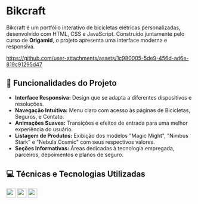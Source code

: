 # Bikcraft

Bikcraft é um portfólio interativo de bicicletas elétricas personalizadas, desenvolvido com HTML, CSS e JavaScript. Construido juntamente pelo curso de **Origamid**, o projeto apresenta uma interface moderna e responsiva.

https://github.com/user-attachments/assets/1c980005-5de9-456d-ad6e-819c91295d47

## 🔨 Funcionalidades do Projeto

- **Interface Responsiva:** Design que se adapta a diferentes dispositivos e resoluções.
- **Navegação Intuitiva:** Menu claro com acesso às páginas de Bicicletas, Seguros, e Contato.
- **Animações Suaves:** Transições e efeitos de entrada para uma melhor experiência do usuário.
- **Listagem de Produtos:** Exibição dos modelos "Magic Might", "Nimbus Stark" e "Nebula Cosmic" com seus respectivos valores.
- **Seções Informativas:** Áreas dedicadas à tecnologia empregada, parceiros, depoimentos e planos de seguro.



## 💻 Técnicas e Tecnologias Utilizadas
<div>
  <img src="https://cdn.jsdelivr.net/gh/devicons/devicon@latest/icons/javascript/javascript-original.svg" height="25"/>
  <img src="https://cdn.jsdelivr.net/gh/devicons/devicon@latest/icons/css3/css3-plain.svg" height="25"/> 
  <img src="https://cdn.jsdelivr.net/gh/devicons/devicon@latest/icons/html5/html5-original.svg" height="25"/>
</div>
